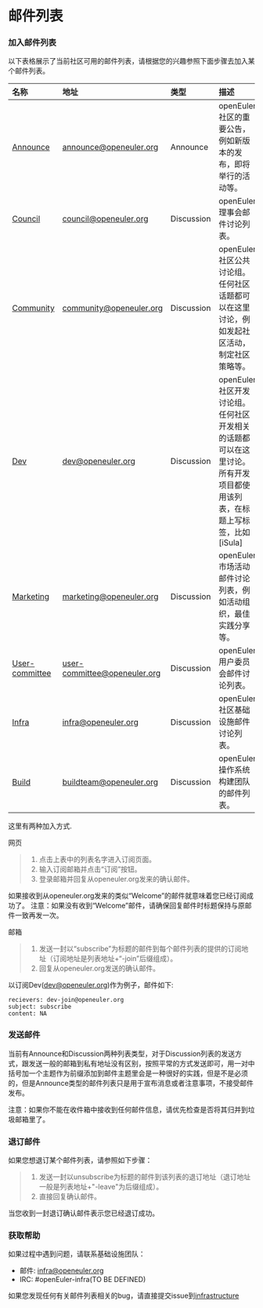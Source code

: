 # 邮件列表

### 加入邮件列表

以下表格展示了当前社区可用的邮件列表，请根据您的兴趣参照下面步骤去加入某个邮件列表。


|  名称 | 地址 |  类型| 描述 |
| :--------| :----|:-----| :----|
|[Announce](https://mailweb.openeuler.org/postorius/lists/announce.openeuler.org/)| announce@openeuler.org| Announce|openEuler社区的重要公告，例如新版本的发布，即将举行的活动等。|
|[Council](https://mailweb.openeuler.org/postorius/lists/council.openeuler.org/)|council@openeuler.org|Discussion|openEuler理事会邮件讨论列表。|
| [Community](https://mailweb.openeuler.org/postorius/lists/community.openeuler.org/)|community@openeuler.org|Discussion |openEuler社区公共讨论组。任何社区话题都可以在这里讨论，例如发起社区活动，制定社区策略等。|
|[Dev](https://mailweb.openeuler.org/postorius/lists/dev.openeuler.org/)|dev@openeuler.org|Discussion|openEuler社区开发讨论组。任何社区开发相关的话题都可以在这里讨论。所有开发项目都使用该列表，在标题上写标签，比如[iSula]|
|[Marketing](https://mailweb.openeuler.org/postorius/lists/marketing.openeuler.org/)| marketing@openeuler.org | Discussion| openEuler市场活动邮件讨论列表，例如活动组织，最佳实践分享等。|
|[User-committee](https://mailweb.openeuler.org/postorius/lists/user-committee.openeuler.org/)|user-committee@openeuler.org|Discussion|openEuler用户委员会邮件讨论列表。|
|[Infra](https://mailweb.openeuler.org/postorius/lists/infra.openeuler.org/)|infra@openeuler.org|Discussion|openEuler社区基础设施邮件讨论列表。|
|[Build](https://mailweb.openeuler.org/postorius/lists/buildteam.openeuler.org/)|buildteam@openeuler.org|Discussion|openEuler操作系统构建团队的邮件列表。|


这里有两种加入方式.

网页

> 1) 点击上表中的列表名字进入订阅页面。
> 2) 输入订阅邮箱并点击“订阅”按钮。
> 3) 登录邮箱并回复从openeuler.org发来的确认邮件。

如果接收到从openeuler.org发来的类似“Welcome”的邮件就意味着您已经订阅成功了。
注意：如果没有收到“Welcome”邮件，请确保回复邮件时标题保持与原邮件一致再发一次。

邮箱

> 1) 发送一封以“subscribe”为标题的邮件到每个邮件列表的提供的订阅地址（订阅地址是列表地址+“-join”后缀组成）。
> 2) 回复从openeuler.org发送的确认邮件。

以订阅Dev(dev@openeuler.org)作为例子，邮件如下:

```
recievers: dev-join@openeuler.org
subject: subscribe
content: NA
```

### 发送邮件

当前有Announce和Discussion两种列表类型，对于Discussion列表的发送方式，跟发送一般的邮箱到私有地址没有区别，按照平常的方式发送即可，用一对中括号加一个主题作为前缀添加到邮件主题里会是一种很好的实践，但是不是必须的，但是Announce类型的邮件列表只是用于宣布消息或者注意事项，不接受邮件发布。

注意：如果你不能在收件箱中接收到任何邮件信息，请优先检查是否将其归并到垃圾邮箱里了。

### 退订邮件

如果您想退订某个邮件列表，请参照如下步骤：

> 1) 发送一封以unsubscribe为标题的邮件到该列表的退订地址（退订地址一般是列表地址+"-leave"为后缀组成）。
> 2) 直接回复确认邮件。

当您收到一封退订确认邮件表示您已经退订成功。

### 获取帮助

如果过程中遇到问题，请联系基础设施团队： 

- 邮件: infra@openeuler.org
- IRC: #openEuler-infra(TO BE DEFINED)

如果您发现任何有关邮件列表相关的bug，请直接提交issue到[infrastructure](https://gitee.com/openeuler/infrastructure/issues)
